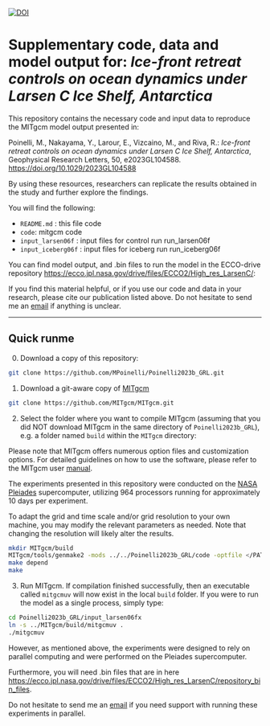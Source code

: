 [![DOI](https://zenodo.org/badge/672878589.svg)](https://zenodo.org/badge/latestdoi/672878589)
# Supplementary code, data and model output for: _Ice-front retreat controls on ocean dynamics under Larsen C Ice Shelf, Antarctica_

This repository contains the necessary code and input data to reproduce the MITgcm model output presented in:

Poinelli, M., Nakayama, Y., Larour, E., Vizcaino, M., and Riva, R.: 
_Ice-front retreat controls on ocean dynamics under Larsen C Ice Shelf, Antarctica_, Geophysical Research Letters, 50, e2023GL104588. https://doi.org/10.1029/2023GL104588

By using these resources, researchers can replicate the results obtained in the study and further explore the findings.


You will find the following:
* `README.md`			: this file	code				
* `code`: mitgcm code
* `input_larsen06f`			: input files for control run run_larsen06f
* `input_iceberg06f`  : input files for iceberg run run_iceberg06f

You can find model output, and .bin files to run the model in the ECCO-drive repository https://ecco.jpl.nasa.gov/drive/files/ECCO2/High_res_LarsenC/:

If you find this material helpful, or if you use our code and data in your research, please cite our publication listed above.
Do not hesitate to send me an [email](mailto:mattia.poinelli@jpl.nasa.gov) if anything is unclear.

---
## Quick runme

0) Download a copy of this repository:

```bash
git clone https://github.com/MPoinelli/Poinelli2023b_GRL.git
```

1) Download a git-aware copy of [MITgcm](http://mitgcm.org)

```bash
git clone https://github.com/MITgcm/MITgcm.git
```

2) Select the folder where you want to compile MITgcm (assuming that you did NOT download MITgcm in the same directory of `Poinelli2023b_GRL`), e.g. a folder named `build` within the `MITgcm` directory:

Please note that MITgcm offers numerous option files and customization options. For detailed guidelines on how to use the software, please refer to the MITgcm user [manual](https://mitgcm.readthedocs.io/en/latest/index.html).

The experiments presented in this repository were conducted on the [NASA Pleiades](https://www.nas.nasa.gov/hecc/#url) supercomputer, utilizing 964 processors running for approximately 10 days per experiment.

To adapt the grid and time scale and/or grid resolution to your own machine, you may modify the relevant parameters as needed. Note that changing the resolution will likely alter the results.

```bash
mkdir MITgcm/build
MITgcm/tools/genmake2 -mods ../../Poinelli2023b_GRL/code -optfile </PATH/TO/OPTFILE>
make depend
make
```

3) Run MITgcm. If compilation finished successfully, then an executable called `mitgcmuv` will now exist in the local `build` folder. If you were to run the model as a single process, simply type:

```bash
cd Poinelli2023b_GRL/input_larsen06fx
ln -s ../MITgcm/build/mitgcmuv .
./mitgcmuv
```
However, as mentioned above, the experiments were designed to rely on parallel computing and were performed on the Pleiades supercomputer. 

Furthermore, you will need .bin files that are in here https://ecco.jpl.nasa.gov/drive/files/ECCO2/High_res_LarsenC/repository_bin_files.

Do not hesitate to send me an [email](mailto:mattia.poinelli@jpl.nasa.gov) if you need support with running these experiments in parallel.

